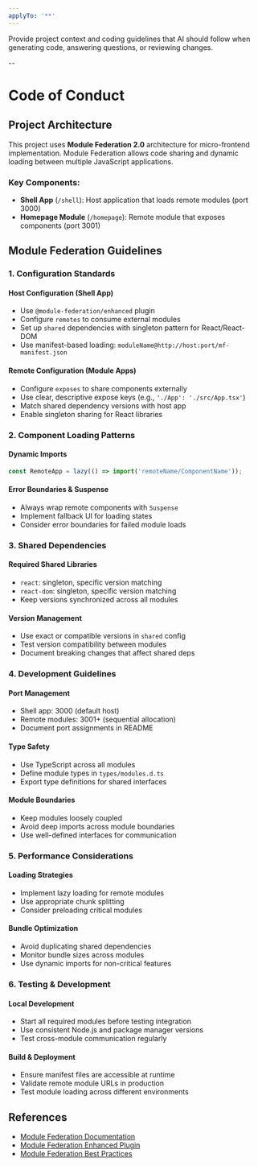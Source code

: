 ```yaml
---
applyTo: '**'
---
```

Provide project context and coding guidelines that AI should follow when generating code, answering questions, or reviewing changes.

--

# Code of Conduct

## Project Architecture

This project uses **Module Federation 2.0** architecture for micro-frontend implementation. Module Federation allows code sharing and dynamic loading between multiple JavaScript applications.

### Key Components:
- **Shell App** (`/shell`): Host application that loads remote modules (port 3000)
- **Homepage Module** (`/homepage`): Remote module that exposes components (port 3001)

## Module Federation Guidelines

### 1. Configuration Standards

#### Host Configuration (Shell App)
- Use `@module-federation/enhanced` plugin
- Configure `remotes` to consume external modules
- Set up `shared` dependencies with singleton pattern for React/React-DOM
- Use manifest-based loading: `moduleName@http://host:port/mf-manifest.json`

#### Remote Configuration (Module Apps)
- Configure `exposes` to share components externally  
- Use clear, descriptive expose keys (e.g., `'./App': './src/App.tsx'`)
- Match shared dependency versions with host app
- Enable singleton sharing for React libraries

### 2. Component Loading Patterns

#### Dynamic Imports
```typescript
const RemoteApp = lazy(() => import('remoteName/ComponentName'));
```

#### Error Boundaries & Suspense
- Always wrap remote components with `Suspense`
- Implement fallback UI for loading states
- Consider error boundaries for failed module loads

### 3. Shared Dependencies

#### Required Shared Libraries
- `react`: singleton, specific version matching
- `react-dom`: singleton, specific version matching
- Keep versions synchronized across all modules

#### Version Management
- Use exact or compatible versions in `shared` config
- Test version compatibility between modules
- Document breaking changes that affect shared deps

### 4. Development Guidelines

#### Port Management
- Shell app: 3000 (default host)
- Remote modules: 3001+ (sequential allocation)
- Document port assignments in README

#### Type Safety
- Use TypeScript across all modules
- Define module types in `types/modules.d.ts`
- Export type definitions for shared interfaces

#### Module Boundaries
- Keep modules loosely coupled
- Avoid deep imports across module boundaries  
- Use well-defined interfaces for communication

### 5. Performance Considerations

#### Loading Strategies
- Implement lazy loading for remote modules
- Use appropriate chunk splitting
- Consider preloading critical modules

#### Bundle Optimization
- Avoid duplicating shared dependencies
- Monitor bundle sizes across modules
- Use dynamic imports for non-critical features

### 6. Testing & Development

#### Local Development
- Start all required modules before testing integration
- Use consistent Node.js and package manager versions
- Test cross-module communication regularly

#### Build & Deployment
- Ensure manifest files are accessible at runtime
- Validate remote module URLs in production
- Test module loading across different environments

## References

- [Module Federation Documentation](https://module-federation.io/guide/start/index.html)
- [Module Federation Enhanced Plugin](https://module-federation.io/guide/basic/rsbuild)
- [Module Federation Best Practices](https://module-federation.io/practice/overview)

